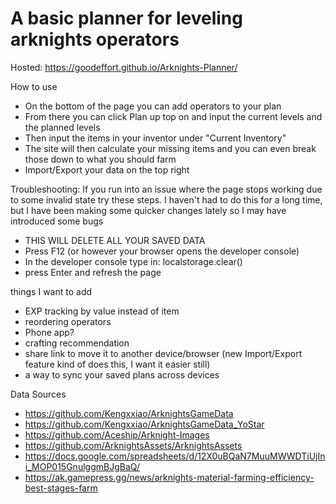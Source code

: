 # A basic planner for leveling arknights operators

Hosted:
https://goodeffort.github.io/Arknights-Planner/

How to use

 - On the bottom of the page you can add operators to your plan
 - From there you can click Plan up top on and input the current levels and the planned levels
 - Then input the items in your inventor under "Current Inventory"
 - The site will then calculate your missing items and you can even break those down to what you should farm
 - Import/Export your data on the top right

Troubleshooting:
If you run into an issue where the page stops working due to some invalid state try these steps. I haven't had to do this for a long time, but I have been making some quicker changes lately so I may have introduced some bugs

 - THIS WILL DELETE ALL YOUR SAVED DATA
 - Press F12 (or however your browser opens the developer console)
 - In the developer console type in: localstorage.clear()
 - press Enter and refresh the page

things I want to add
 - EXP tracking by value instead of item
 - reordering operators
 - Phone app?
 - crafting recommendation
 - share link to move it to another device/browser (new Import/Export feature kind of does this, I want it easier still)
 - a way to sync your saved plans across devices

 Data Sources
 - https://github.com/Kengxxiao/ArknightsGameData
 - https://github.com/Kengxxiao/ArknightsGameData_YoStar
 - https://github.com/Aceship/Arknight-Images
 - https://github.com/ArknightsAssets/ArknightsAssets
 - https://docs.google.com/spreadsheets/d/12X0uBQaN7MuuMWWDTiUjIni_MOP015GnulggmBJgBaQ/
 - https://ak.gamepress.gg/news/arknights-material-farming-efficiency-best-stages-farm